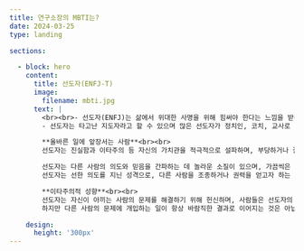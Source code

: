 ```yaml
---
title: 연구소장의 MBTI는?
date: 2024-03-25
type: landing

sections:

  - block: hero
    content:
      title: 선도자(ENFJ-T)
      image:
        filename: mbti.jpg
      text: |
        <br><br>- 선도자(ENFJ)는 삶에서 위대한 사명을 위해 힘써야 한다는 느낌을 받곤 합니다. 사려 깊고 이상주의적 성향을 지닌 선도자는 다른 사람과 주변 세상에 긍정적인 영향력을 발휘하기 위해 최선을 다하며, 어려운 상황에서도 올바른 일을 할 기회를 마다하지 않습니다.<br><br>
        - 선도자는 타고난 지도자라고 할 수 있으며 많은 선도자가 정치인, 코치, 교사로 활동하고 있습니다. 이들의 열정과 카리스마는 직업뿐만 아니라 인간관계 등 삶의 다양한 측면에서 다른 사람에게 영향을 주곤 합니다. 또한 이들은 친구와 사랑하는 사람이 발전할 수 있도록 돕는 일에서 즐거움과 깊은 만족감을 느낍니다.<br><br>

        **올바른 일에 앞장서는 사람**<br><br>
        선도자는 진실함과 이타주의 등 자신의 가치관을 적극적으로 설파하며, 부당하거나 잘못된 일이라고 생각이 되면 이에 반대의 목소리를 냅니다. 그러나 보통은 성급하게 자기 생각을 강요하기보다는 세심함과 통찰력으로 다른 사람의 공감을 이끌어내는 방법을 선택할 때가 많습니다.<br><br>

        선도자는 다른 사람의 의도와 믿음을 간파하는 데 놀라운 소질이 있으며, 가끔씩은 자신도 눈치채지 못할 정도로 빠르게 다른 사람의 생각과 감정을 파악하곤 합니다. 이렇게 번뜩이는 통찰력은 남을 설득하고 다른 사람에게 의욕을 불어넣는 데 큰 도움이 됩니다.<br><br>
        선도자는 선한 의도를 지닌 성격으로, 다른 사람을 조종하거나 권력을 얻고자 하는 욕망보다는 올바른 일을 하고자 하는 진실한 소망에 따라 행동합니다. 또한 자신과 생각이 다르더라도 상대방과 자신 사이에 공통점을 찾으려고 노력하며, 자신의 가치관에 대해 세심한 태도로 소통함으로써 상대방에게 감동을 주곤 합니다.<br><br>

        **이타주의적 성향**<br><br>
        선도자는 자신이 아끼는 사람의 문제를 해결하기 위해 헌신하며, 사람들은 선도자의 도움과 조언에 감사함을 느끼곤 합니다. 이 때문에 선도자는 다른 사람이 더 나은 삶을 살도록 돕는 사람이라는 평가를 받을 때가 많습니다.<br><br>
        하지만 다른 사람의 문제에 개입하는 일이 항상 바람직한 결과로 이어지는 것은 아닙니다. 선도자는 더 나은 삶을 위해 할 수 있는 일과 해야 하는 일을 명확히 파악하고 있지만, 모두가 자신을 변화시킬 준비가 되어 있는 것은 아니기 때문입니다. <br><br>따라서 선도자가 변화를 강요하게 되면 상대방이 불만을 느끼거나 부당한 대우를 받고 있다고 생각하게 될 수 있습니다. <br><br>또한 통찰력이 뛰어난 성격이기는 하지만 가끔씩 상황을 잘못 파악하거나 자신도 모르게 잘못된 조언을 건넬 때가 있습니다.<br><br>

    design:
      height: '300px'
---
```

